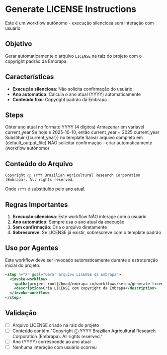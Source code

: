 # Generate LICENSE Instructions

<critical>Este é um workflow autônomo - execução silenciosa sem interação com usuário</critical>

## Objetivo
Gerar automaticamente o arquivo `LICENSE` na raiz do projeto com o copyright padrão da Embrapa.

## Características
- **Execução silenciosa**: Não solicita confirmação do usuário
- **Ano automático**: Calcula o ano atual (YYYY) automaticamente
- **Conteúdo fixo**: Copyright padrão da Embrapa

## Steps

<step n="1" goal="Calcular ano atual">
  <action>Obter ano atual no formato YYYY (4 dígitos)</action>
  <action>Armazenar em variável current_year</action>
  <example>Se hoje é 2025-10-10, então current_year = 2025</example>
  <template-output>current_year</template-output>
</step>

<step n="2" goal="Gerar arquivo LICENSE">
  <action>Substituir {{current_year}} no template</action>
  <action>Salvar arquivo completo em {default_output_file}</action>
  <critical>NÃO solicitar confirmação - criar automaticamente (workflow autônomo)</critical>
</step>

## Conteúdo do Arquivo

```
Copyright ⓒ YYYY Brazilian Agricultural Research Corporation (Embrapa). All rights reserved.
```

Onde `YYYY` é substituído pelo ano atual.

## Regras Importantes

1. **Execução silenciosa**: Este workflow NÃO interage com o usuário
2. **Ano automático**: Sempre usa o ano atual da execução
3. **Sem confirmação**: Cria o arquivo diretamente
4. **Sobrescreve**: Se LICENSE já existir, sobrescreve com o template padrão

## Uso por Agentes

Este workflow deve ser invocado automaticamente durante a estruturação inicial do projeto:

```xml
<step n="X" goal="Gerar arquivo LICENSE da Embrapa">
  <invoke-workflow>
    <path>{project-root}/bmad/embrapa-io/workflows/setup/generate-license/workflow.yaml</path>
    <description>Cria LICENSE com copyright da Embrapa</description>
  </invoke-workflow>
</step>
```

## Validação

- [ ] Arquivo LICENSE criado na raiz do projeto
- [ ] Conteúdo contém "Copyright ⓒ YYYY Brazilian Agricultural Research Corporation (Embrapa). All rights reserved."
- [ ] Ano (YYYY) corresponde ao ano atual
- [ ] Nenhuma interação com usuário ocorreu
